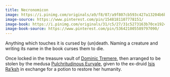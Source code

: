 ```yaml
---
title: Necronomicon
image: https://i.pinimg.com/originals/a9/f8/07/a9f807cb593c427a13204b6b61970c6c.jpg
image-source: https://www.pinterest.com/pin/1548181107778151/
image-book: https://i.pinimg.com/originals/31/c5/27/31c5273163b70ce1924c0fea86c7fda2.jpg
image-book-source: https://www.pinterest.com/pin/536421005589797090/
---
```


Anything which touches it is cursed by (un)death. Naming a creature
and writing its name in the book curses them to die.

Once locked in the treasure vault of
[Dominic Tremere](../dossiers/dominic-tremere), then arranged to be stolen by
the medusa [Pulchritudinous Euryale](../dossiers/pulchritudinous-euryale),
given to the ex-druid [Isis Ra’ksh](../dossiers/isis-raksh.md) in exchange for
a potion to restore her humanity.
